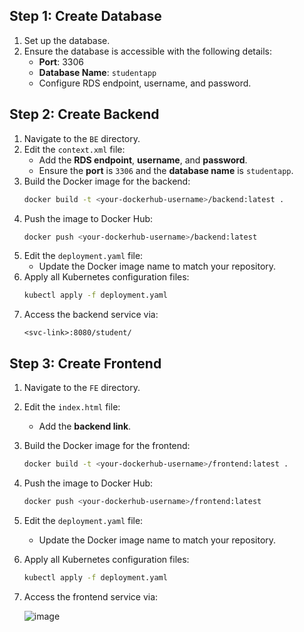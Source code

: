 ## Step 1: Create Database
1. Set up the database.
2. Ensure the database is accessible with the following details:
   - **Port**: 3306
   - **Database Name**: `studentapp`
   - Configure RDS endpoint, username, and password.

## Step 2: Create Backend
1. Navigate to the `BE` directory.
2. Edit the `context.xml` file:
   - Add the **RDS endpoint**, **username**, and **password**.
   - Ensure the **port** is `3306` and the **database name** is `studentapp`.
3. Build the Docker image for the backend:
   ```bash
   docker build -t <your-dockerhub-username>/backend:latest .
   ```
4. Push the image to Docker Hub:
   ```bash
   docker push <your-dockerhub-username>/backend:latest
   ```
5. Edit the `deployment.yaml` file:
   - Update the Docker image name to match your repository.
6. Apply all Kubernetes configuration files:
   ```bash
   kubectl apply -f deployment.yaml
   ```
7. Access the backend service via:
   ```
   <svc-link>:8080/student/
   ```

## Step 3: Create Frontend
1. Navigate to the `FE` directory.
2. Edit the `index.html` file:
   - Add the **backend link**.
3. Build the Docker image for the frontend:
   ```bash
   docker build -t <your-dockerhub-username>/frontend:latest .
   ```
4. Push the image to Docker Hub:
   ```bash
   docker push <your-dockerhub-username>/frontend:latest
   ```
5. Edit the `deployment.yaml` file:
   - Update the Docker image name to match your repository.
6. Apply all Kubernetes configuration files:
   ```bash
   kubectl apply -f deployment.yaml
   ```
7. Access the frontend service via:

   ![image](https://github.com/user-attachments/assets/21432a9b-8229-4ee8-8c48-21c2d54be50e)

